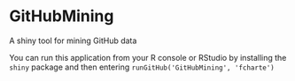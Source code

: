 # GitHubMining

A shiny tool for mining GitHub data

You can run this application from your R console or RStudio by installing the `shiny` package and then entering `runGitHub('GitHubMining', 'fcharte')`
